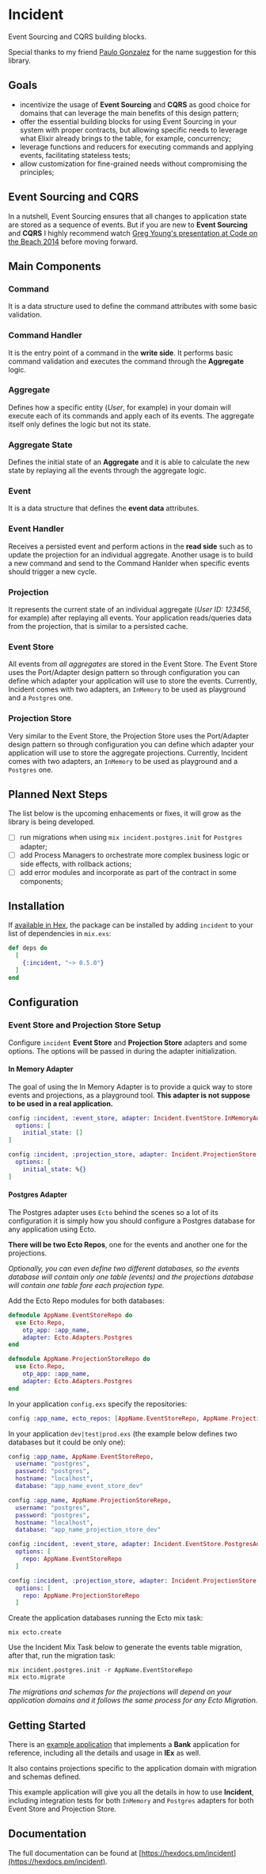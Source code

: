 # Incident

Event Sourcing and CQRS building blocks.

Special thanks to my friend [Paulo Gonzalez](https://github.com/pdgonzalez872) for the name suggestion for this library.

## Goals

* incentivize the usage of **Event Sourcing** and **CQRS** as good choice for domains that can leverage the main benefits of this design pattern;
* offer the essential building blocks for using Event Sourcing in your system with proper contracts, but allowing specific needs to leverage what Elixir already brings to the table, for example, concurrency;
* leverage functions and reducers for executing commands and applying events, facilitating stateless tests;
* allow customization for fine-grained needs without compromising the principles;

## Event Sourcing and CQRS

In a nutshell, Event Sourcing ensures that all changes to application state are stored as a sequence of events. But if you are new to **Event Sourcing** and **CQRS** I highly recommend watch [Greg Young's presentation at Code on the Beach 2014](https://www.youtube.com/watch?v=JHGkaShoyNs) before moving forward.

## Main Components

### Command

It is a data structure used to define the command attributes with some basic validation.

### Command Handler

It is the entry point of a command in the **write side**. It performs basic command validation and executes the command through the **Aggregate** logic.

### Aggregate

Defines how a specific entity (_User_, for example) in your domain will execute each of its commands and apply each of its events. The aggregate itself only defines the logic but not its state.

### Aggregate State

Defines the initial state of an **Aggregate** and it is able to calculate the new state by replaying all the events through the aggregate logic.

### Event

It is a data structure that defines the **event data** attributes.

### Event Handler

Receives a persisted event and perform actions in the **read side** such as to update the projection for an individual aggregate. Another usage is to build a new command and send to the Command Hanlder when specific events should trigger a new cycle.

### Projection

It represents the current state of an individual aggregate (_User ID: 123456_, for example) after replaying all events. Your application reads/queries data from the projection, that is similar to a persisted cache.

### Event Store

All events from _all aggregates_ are stored in the Event Store. The Event Store uses the Port/Adapter design pattern so through configuration you can define which adapter your application will use to store the events. Currently, Incident comes with two adapters, an `InMemory` to be used as playground and a `Postgres` one.

### Projection Store

Very similar to the Event Store, the Projection Store uses the Port/Adapter design pattern so through configuration you can define which adapter your application will use to store the aggregate projections. Currently, Incident comes with two adapters, an `InMemory` to be used as playground and a `Postgres` one.

## Planned Next Steps

The list below is the upcoming enhacements or fixes, it will grow as the library is being developed.

- [ ] run migrations when using `mix incident.postgres.init` for `Postgres` adapter;
- [ ] add Process Managers to orchestrate more complex business logic or side effects, with rollback actions;
- [ ] add error modules and incorporate as part of the contract in some components;

## Installation

If [available in Hex](https://hex.pm/docs/publish), the package can be installed
by adding `incident` to your list of dependencies in `mix.exs`:

```elixir
def deps do
  [
    {:incident, "~> 0.5.0"}
  ]
end
```

## Configuration

### Event Store and Projection Store Setup

Configure `incident` **Event Store** and **Projection Store** adapters and some options. The options will be passed in during the adapter initialization.

#### In Memory Adapter

The goal of using the In Memory Adapter is to provide a quick way to store events and projections,
as a playground tool. **This adapter is not suppose to be used in a real application.**

```elixir
config :incident, :event_store, adapter: Incident.EventStore.InMemoryAdapter,
  options: [
    initial_state: []
]

config :incident, :projection_store, adapter: Incident.ProjectionStore.InMemoryAdapter,
  options: [
    initial_state: %{}
]
```

#### Postgres Adapter

The Postgres adapter uses `Ecto` behind the scenes so a lot of its configuration it is simply
how you should configure a Postgres database for any application using Ecto.

**There will be two Ecto Repos**, one for the events and another one for the projections.

_Optionally, you can even define two different databases, so the events database will contain only one table (events) and the projections database will contain one table fore each projection type._

Add the Ecto Repo modules for both databases:

```elixir
defmodule AppName.EventStoreRepo do
  use Ecto.Repo,
    otp_app: :app_name,
    adapter: Ecto.Adapters.Postgres
end

defmodule AppName.ProjectionStoreRepo do
  use Ecto.Repo,
    otp_app: :app_name,
    adapter: Ecto.Adapters.Postgres
end

```

In your application `config.exs` specify the repositories:

```elixir
config :app_name, ecto_repos: [AppName.EventStoreRepo, AppName.ProjectionStoreRepo]
```

In your application `dev|test|prod.exs` (the example below defines two databases but it could be only one):

```elixir
config :app_name, AppName.EventStoreRepo,
  username: "postgres",
  password: "postgres",
  hostname: "localhost",
  database: "app_name_event_store_dev"

config :app_name, AppName.ProjectionStoreRepo,
  username: "postgres",
  password: "postgres",
  hostname: "localhost",
  database: "app_name_projection_store_dev"

config :incident, :event_store, adapter: Incident.EventStore.PostgresAdapter,
  options: [
    repo: AppName.EventStoreRepo
  ]

config :incident, :projection_store, adapter: Incident.ProjectionStore.PostgresAdapter,
  options: [
    repo: AppName.ProjectionStoreRepo
  ]
```

Create the application databases running the Ecto mix task:

```
mix ecto.create
```

Use the Incident Mix Task below to generate the events table migration, after that, run the migration task:

```
mix incident.postgres.init -r AppName.EventStoreRepo
mix ecto.migrate
```

_The migrations and schemas for the projections will depend on your application domains and it follows the same process for any Ecto Migration._

## Getting Started

There is an [example application](https://github.com/pedroassumpcao/incident/tree/master/examples/bank) that implements a **Bank** application for reference, including all the details and usage in **IEx** as well.

It also contains projections specific to the application domain with migration and schemas defined.

This example application will give you all the details in how to use **Incident**, including integration tests for both `InMemory` and `Postgres` adapters for both Event Store and Projection Store.

## Documentation

The full documentation can be found at [https://hexdocs.pm/incident](https://hexdocs.pm/incident).

